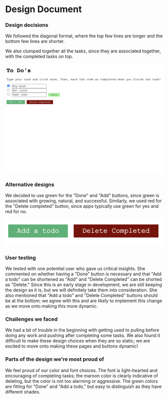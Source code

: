# Design Document
[//]: # (<<<<<<< HEAD)
[//]: # (### Design decisions, including rationale &#40;include images&#41;)

[//]: # ()
[//]: # (### Alternative designs we considered, including images)

[//]: # (=======)
### Design decisions
We followed the diagonal format, where the top few lines are longer and the bottom few lines are shorter.

[//]: # (![Diagonal format]&#40;diagonal.png&#41;)

We also clumped together all the tasks, since they are associated together, with the completed tasks on top.

![Clump format](clump.png)

### Alternative designs
We decided to use green for the "Done" and "Add" buttons,
since green is associated with growing, natural, and successful. 
Similarly, we used red for the "Delete completed" button, since apps typically use green for yes and red for no.

![Add_delete format](add_delete.png)


[//]: # (>>>>>>> 2313ce5d6f6d0d1b063e67c572bb022301b3bb2d)
### User testing
We tested with one potential user who gave us critical insights. She commented on whether having a "Done" button is
necessary and that "Add a todo" can be shortened as "Add" and "Delete Completed" can be shorted as "Delete." Since this
is an early stage in development, we are still keeping the design as it is, but we will definitely take them into
consideration. She also mentioned that "Add a todo" and "Delete Completed" buttons should be at the bottom; we agree
with this and are likely to implement this change as we move onto making this more dynamic.

### Challenges we faced
We had a bit of trouble in the beginning with getting used to pulling before doing any work and pushing after completing 
some tasks. We also found it difficult to make these design choices when they are so static; we are excited to move onto
making these pages and buttons dynamic!

### Parts of the design we're most proud of
We feel proud of our color and font choices. The font is light-hearted and encouraging of completing tasks; the maroon
color is clearly indicative of deleting, but the color is not too alarming or aggressive. The green colors are fitting
for "Done" and "Add a todo," but easy to distinguish as they have different shades. 